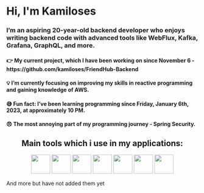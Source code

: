 <h1>Hi, I'm Kamiloses</h1>
<h3>I’m an aspiring 20-year-old  backend developer who enjoys writing backend code  with advanced tools like WebFlux, Kafka, Grafana, GraphQL, and more.</h3>

<h4>  👉 My current project, which I have been working on since November 6 - https://github.com/kamiloses/FriendHub-Backend </h4>
<h4>  💡 I’m currently focusing on improving my skills in reactive programming and gaining knowledge of AWS. </h4> 
<h4>  😅 Fun fact: I’ve been learning programming since Friday, January 6th, 2023, at approximately 10 PM.</h4>
<h4>  😠  The most annoying part of my programming journey - Spring Security.</h4>

<h2 align="center">Main tools which i use in my applications:</h2>
<p align="center">
  <img src="https://raw.githubusercontent.com/jmnote/z-icons/master/svg/java.svg" width="50" height="50"/>
  <img src="https://img.icons8.com/?size=100&id=90519&format=png&color=000000" width="50"/>
  <img src="https://www.svgrepo.com/show/303576/rabbitmq-logo.svg" width="50"/>
  <img src="https://cdn-icons-png.flaticon.com/512/919/919853.png" width="50"/>
  <img src="https://raw.githubusercontent.com/benc-uk/icon-collection/master/logos/prometheus-icon.svg" width="50" />
   <img src="https://www.svgrepo.com/show/452156/angular.svg" width="50" />
<img src="https://upload.wikimedia.org/wikipedia/commons/0/0a/Apache_kafka-icon.svg" width="50" />
</p>
  And more but have not added them yet


   





